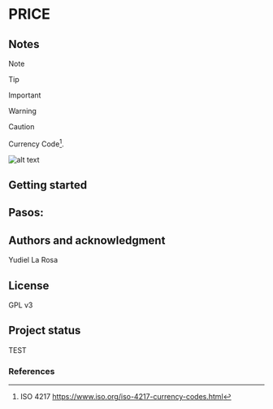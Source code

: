 # PRICE

## Notes

> [!NOTE]
> 

> [!TIP]
> 

> [!IMPORTANT]
> 

> [!WARNING]
> 

> [!CAUTION]
> 

Currency Code[^1].

![alt text]()


## Getting started

## Pasos:

## Authors and acknowledgment
Yudiel La Rosa

## License
GPL v3

## Project status
TEST

### References
[^1]: ISO 4217 <https://www.iso.org/iso-4217-currency-codes.html>
